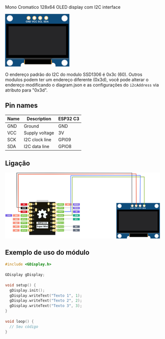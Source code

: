 Mono Cromatico 128x64 OLED display com I2C interface

![SSD1306](docs/resources/imgs/board.svg)

O endereço padrão do I2C do modulo SSD1306 é 0x3c (60). Outros modulos podem ter um endereço diferente (0x3d), você pode alterar o endereço modificando o diagram.json e as configurações do `i2cAddress` via atributo para "0x3d".

## Pin names

| Name | Description    | ESP32 C3 |
| ---- | -------------- | -------- |
| GND  | Ground         | GND      |
| VCC  | Supply voltage | 3V       |
| SCK  | I2C clock line | GPI09    |
| SDA  | I2C data line  | GPIO8    |

## Ligação

![Ligacao](docs/resources/imgs/ligacao.png)

## Exemplo de uso do módulo

```c++
#include <GDisplay.h>

GDisplay gDisplay;

void setup() {
  gDisplay.init();
  gDisplay.writeText("Texto 1", 1);
  gDisplay.writeText("Texto 2", 2);
  gDisplay.writeText("Texto 3", 3);
}

void loop() {
  // Seu código
}

```
